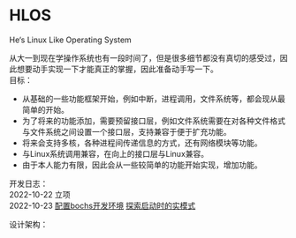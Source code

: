 # HLOS
He‘s Linux Like Operating System

从大一到现在学操作系统也有一段时间了，但是很多细节都没有真切的感受过，因此想要动手实现一下才能真正的掌握，因此准备动手写一下。    
目标：  
* 从基础的一些功能框架开始，例如中断，进程调用，文件系统等，都会现从最简单的开始。
* 为了将来的功能添加，需要预留接口层，例如文件系统需要在对各种文件格式与文件系统之间设置一个接口层，支持兼容于便于扩充功能。
* 将来会支持多核，各种进程间传递信息的方式，还有网络模块等功能。
* 与Linux系统调用兼容，在向上的接口层与Linux兼容。
* 由于本人能力有限，因此会从一些较简单的功能开始实现，增加功能。

开发日志：  
2022-10-22 立项  
2022-10-23 [配置bochs开发环境](./docs/2022-10-23-bochs.md)  [探索启动时的实模式](./docs/2022-10-23-real_mode.md)


设计架构：